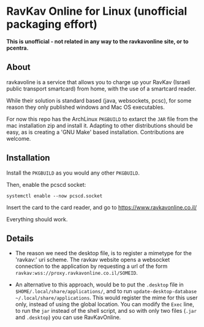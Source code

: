 RavKav Online for Linux (unofficial packaging effort)
=====================================================
**This is unofficial - not related in any way to the ravkavonline site,
or to pcentra.**

About
-----
ravkavoline is a service that allows you to charge up your RavKav (Israeli
public transport smartcard) from home, with the use of a smartcard reader.

While their solution is standard based (java, websockets, pcsc), for some
reason they only published windows and Mac OS executables.

For now this repo has the ArchLinux `PKGBUILD` to extarct the `JAR` file from
the mac installation zip and install it. Adapting to other distributions
should be easy, as is creating a 'GNU Make' based installation. Contributions
are welcome.

Installation
------------
Install the `PKGBUILD` as you would any other `PKGBUILD`.

Then, enable the pcscd socket:

    systemctl enable --now pcscd.socket

Insert the card to the card reader, and
go to https://www.ravkavonline.co.il/

Everything should work.


Details
-------
 * The reason we need the desktop file, is to register a mimetype for
   the 'ravkav:' uri scheme. The ravkav website opens a websocket connection
   to the application by requesting a url of the form `ravkav:wss://proxy.ravkavonline.co.il/SOMEID`.

 * An alternative to this approach, would be to put the `.desktop` file in
   `$HOME/.local/share/applications/`, and to run `update-desktop-database ~/.local/share/applications`.
   This would register the mime for this user only, instead of using the global location.
   You can modify the `Exec` line, to run the `jar` instead of the shell script, and so
   with only two files (`.jar` and `.desktop`) you can use RavKavOnline.
